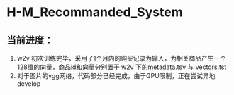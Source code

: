 # H-M_Recommanded_System
## 当前进度：
1. w2v 初次训练完毕，采用了1个月内的购买记录为输入，为相关商品产生一个128维的向量，商品id和向量分别置于 w2v 下的metadata.tsv 与 vectors.tst
2. 对于图片的vgg网络，代码部分已经完成，由于GPU限制，正在尝试异地develop
